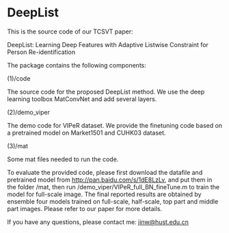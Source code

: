 # DeepList
This is the source code of our TCSVT paper:

DeepList: Learning Deep Features with Adaptive Listwise Constraint for Person Re-identification


The package contains the following components:

(1)/code

The source code for the proposed DeepList method. We use the deep learning toolbox MatConvNet and add several layers.

(2)/demo_viper

The demo code for VIPeR dataset. We provide the finetuning code based on a pretrained model on Market1501 and CUHK03 dataset.

(3)/mat

Some mat files needed to run the code. 

To evaluate the provided code, please first download the datafile and pretrained model from http://pan.baidu.com/s/1dE8LzLv, and put them in the folder /mat, then run /demo_viper/VIPeR_full_BN_fineTune.m to train the model for full-scale image. The final reported results are obtained by ensemble four models trained on full-scale, half-scale, top part and middle part images. Please refer to our paper for more details.

If you have any questions, please contact me: jinw@hust.edu.cn
